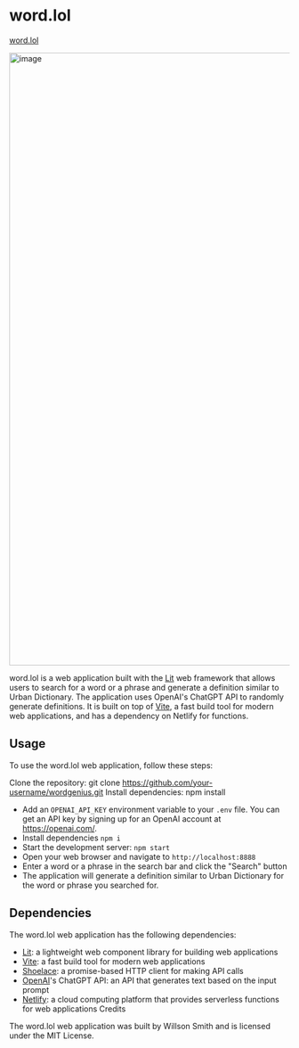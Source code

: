 # word.lol
[word.lol](https://word.lol)

<img width="1100" alt="image" src="https://user-images.githubusercontent.com/1087756/227752029-91df690b-f51c-47fb-9d75-a0b8fb88a8ea.png">

word.lol is a web application built with the [Lit](http://lit.dev) web framework that allows users to search for a word or a phrase and generate a definition similar to Urban Dictionary. The application uses OpenAI's ChatGPT API to randomly generate definitions. It is built on top of [Vite](https://vitejs.dev), a fast build tool for modern web applications, and has a dependency on Netlify for functions.

## Usage

To use the word.lol web application, follow these steps:

Clone the repository: git clone https://github.com/your-username/wordgenius.git
Install dependencies: npm install

- Add an `OPENAI_API_KEY` environment variable to your `.env` file. You can get an API key by signing up for an OpenAI account at https://openai.com/.
- Install dependencies `npm i`
- Start the development server: `npm start`
- Open your web browser and navigate to `http://localhost:8888`
- Enter a word or a phrase in the search bar and click the "Search" button
- The application will generate a definition similar to Urban Dictionary for the word or phrase you searched for.

## Dependencies

The word.lol web application has the following dependencies:

- [Lit](https://lit.dev): a lightweight web component library for building web applications
- [Vite](https://vitejs.dev): a fast build tool for modern web applications
- [Shoelace](https://shoelace.style): a promise-based HTTP client for making API calls
- [OpenAI](https://openai.com)'s ChatGPT API: an API that generates text based on the input prompt
- [Netlify](https://netlify.com): a cloud computing platform that provides serverless functions for web applications
Credits

The word.lol web application was built by Willson Smith and is licensed under the MIT License.
